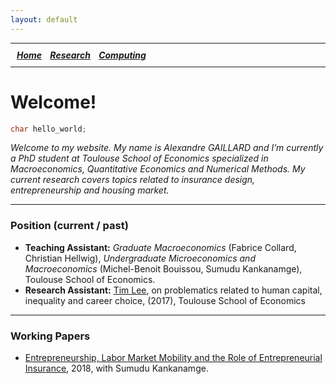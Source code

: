 ```yaml
---
layout: default
---
```


<hr style="margin:0 0 10px;">
<h5 style="margin:0 0 10px;padding-left:10px;">
  <a href="./index.html">Home</a>&nbsp;&nbsp;&nbsp;&nbsp;<a href="./research.md">Research</a>&nbsp;&nbsp;&nbsp;&nbsp;<a href="./computing.html">Computing</a>&nbsp;&nbsp;&nbsp;&nbsp;
</h5>
<hr style="margin:0 0 20px;">

# Welcome!
```c++
char hello_world;  
```

_Welcome to my website. My name is Alexandre GAILLARD and I’m currently a PhD student at Toulouse School of Economics specialized in Macroeconomics, Quantitative Economics and Numerical Methods.
My current research covers topics related to insurance design, entrepreneurship and housing market._

* * *

### Position (current / past)

*   **Teaching Assistant:** _Graduate Macroeconomics_ (Fabrice Collard, Christian Hellwig), _Undergraduate Microeconomics and Macroeconomics_ (Michel-Benoit Bouissou, Sumudu Kankanamge), Toulouse School of Economics.
*   **Research Assistant:** [Tim Lee](http://www.syleetim.net), on problematics related to human capital, inequality and career choice, (2017), Toulouse School of Economics

* * * 

### Working Papers

*   [Entrepreneurship, Labor Market Mobility and the Role of Entrepreneurial Insurance](http://agaillard.eu/projects/?dir=ELMM), 2018, with Sumudu Kankanamge.

